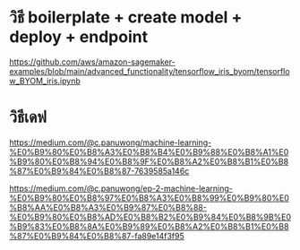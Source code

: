 # วิธี boilerplate + create model + deploy + endpoint
https://github.com/aws/amazon-sagemaker-examples/blob/main/advanced_functionality/tensorflow_iris_byom/tensorflow_BYOM_iris.ipynb


# วิธีเดฟ 
https://medium.com/@c.panuwong/machine-learning-%E0%B9%80%E0%B8%A3%E0%B8%B4%E0%B9%88%E0%B8%A1%E0%B9%80%E0%B8%94%E0%B8%9F%E0%B8%A2%E0%B8%B1%E0%B8%87%E0%B9%84%E0%B8%87-7639585a146c

https://medium.com/@c.panuwong/ep-2-machine-learning-%E0%B9%80%E0%B8%97%E0%B8%A3%E0%B8%99%E0%B9%80%E0%B8%AA%E0%B8%A3%E0%B9%87%E0%B8%88-%E0%B9%80%E0%B8%AD%E0%B8%B2%E0%B9%84%E0%B8%9B%E0%B9%83%E0%B8%8A%E0%B9%89%E0%B8%A2%E0%B8%B1%E0%B8%87%E0%B9%84%E0%B8%87-fa89e14f3f95